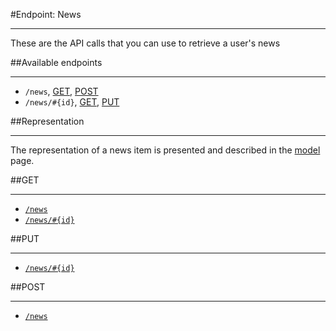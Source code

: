 #Endpoint: News
***

These are the API calls that you can use to retrieve a user's news

##Available endpoints
***
* `/news`, [GET](news/GET_news.md#files), [POST](news/POST_news.md#files)
* `/news/#{id}`, [GET](news/GET_news_id.md#files), [PUT](news/PUT_news_id.md#files)

##Representation
***

The representation of a news item is presented and described in the [model](../resources/model.md#files) page.




##GET
***

* [`/news`](news/GET_news.md#files)
* [`/news/#{id}`](news/GET_news_id.md#files)

##PUT
***
* [`/news/#{id}`](news/PUT_news_id.md#files)

##POST
***

* [`/news`](news/POST_news.md#files)